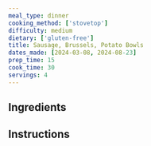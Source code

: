 ```yaml
---
meal_type: dinner
cooking_method: ['stovetop']
difficulty: medium
dietary: ['gluten-free']
title: Sausage, Brussels, Potato Bowls
dates_made: [2024-03-08, 2024-08-23]
prep_time: 15
cook_time: 30
servings: 4
---
```


## Ingredients

## Instructions

